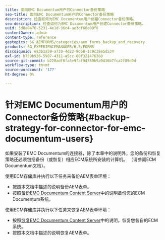 ```yaml
---
title: 面向EMC Documentum用户的Connector备份策略
seo-title: 面向EMC Documentum用户的Connector备份策略
description: 检查如何为EMC Documentum用户创建Connector备份策略。
seo-description: 检查如何为EMC Documentum用户创建Connector备份策略。
uuid: 5d8a0476-5231-4e1d-96c4-ae3df68e09f0
contentOwner: admin
content-type: reference
geptopics: SG_AEMFORMS/categories/aem_forms_backup_and_recovery
products: SG_EXPERIENCEMANAGER/6.5/FORMS
discoiquuid: e83b1a59-a730-4d22-9d58-1c9c38e5d534
exl-id: b759b936-5907-4311-a5cc-60f321476368
source-git-commit: b220adf6fa3e9faf94389b9a9416b7fca2f89d9d
workflow-type: tm+mt
source-wordcount: '177'
ht-degree: 0%

---
```


# 针对EMC Documentum用户的Connector备份策略{#backup-strategy-for-connector-for-emc-documentum-users}

如果安装了EMC Documentum的连接器，除了本章中的说明外，您的备份和恢复策略还必须包括备份（或恢复）相应ECM系统所安装的计算机。 （请参阅ECM Documentum文档）。

使用ECM存储库并执行以下任务来备份AEM表单环境：

* 按照本文档中描述的说明备份AEM表单。
* 按照[备份EMC Documentum Content Server](/help/forms/using/admin-help/backing-recovering-emc-documentum-repository.md#back-up-the-emc-documentum-content-server)中的说明备份您的ECM Documentum系统。

使用ECM存储库并执行以下任务来恢复AEM表单环境：

* 按照[恢复EMC Documentum Content Server](/help/forms/using/admin-help/backing-recovering-emc-documentum-repository.md#restore-the-emc-documentum-content-server)中的说明，恢复您各自的ECM系统。
* 按照本文档中描述的说明恢复AEM表单。
